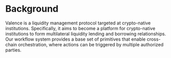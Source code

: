 # Background

Valence is a liquidity management protocol targeted at crypto-native institutions. Specifically, it aims to become a platform for crypto-native institutions to form multilateral liquidity lending and borrowing relationships. Our workflow system provides a base set of primitives that enable cross-chain orchestration, where actions can be triggered by multiple authorized parties.

